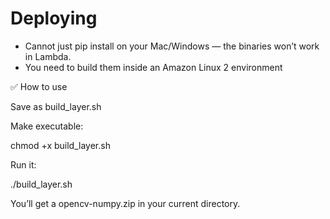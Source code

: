 # Deploying

- Cannot just pip install on your Mac/Windows — the binaries won’t work in Lambda.
- You need to build them inside an Amazon Linux 2 environment

✅ How to use

Save as build_layer.sh

Make executable:

chmod +x build_layer.sh


Run it:

./build_layer.sh


You’ll get a opencv-numpy.zip in your current directory.